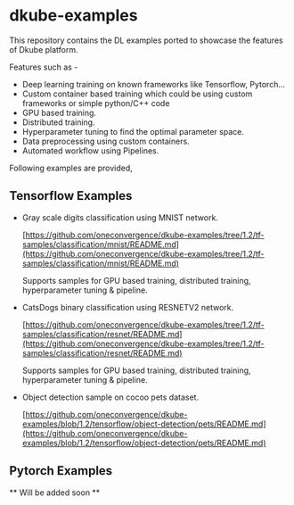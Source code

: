 # dkube-examples

This repository contains the DL examples ported to showcase the features of Dkube platform.

Features such as -

- Deep learning training on known frameworks like Tensorflow, Pytorch...
- Custom container based training which could be using custom frameworks or simple python/C++ code
- GPU based training.
- Distributed training.
- Hyperparameter tuning to find the optimal parameter space.
- Data preprocessing using custom containers.
- Automated workflow using Pipelines.

Following examples are provided,

## Tensorflow Examples

- Gray scale digits classification using MNIST network.

  [https://github.com/oneconvergence/dkube-examples/tree/1.2/tf-samples/classification/mnist/README.md](https://github.com/oneconvergence/dkube-examples/tree/1.2/tf-samples/classification/mnist/README.md)

  Supports samples for GPU based training, distributed training, hyperparameter tuning & pipeline.

- CatsDogs binary classification using RESNETV2 network.

  [https://github.com/oneconvergence/dkube-examples/tree/1.2/tf-samples/classification/resnet/README.md](https://github.com/oneconvergence/dkube-examples/tree/1.2/tf-samples/classification/resnet/README.md)

  Supports samples for GPU based training, distributed training, hyperparameter tuning & pipeline.

- Object detection sample on cocoo pets dataset.

  [https://github.com/oneconvergence/dkube-examples/blob/1.2/tensorflow/object-detection/pets/README.md](https://github.com/oneconvergence/dkube-examples/blob/1.2/tensorflow/object-detection/pets/README.md)

## Pytorch Examples

** Will be added soon **
